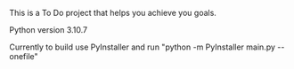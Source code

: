 This is a To Do project that helps you achieve you goals.

Python version 3.10.7

Currently to build use PyInstaller and run "python -m PyInstaller main.py --onefile"
